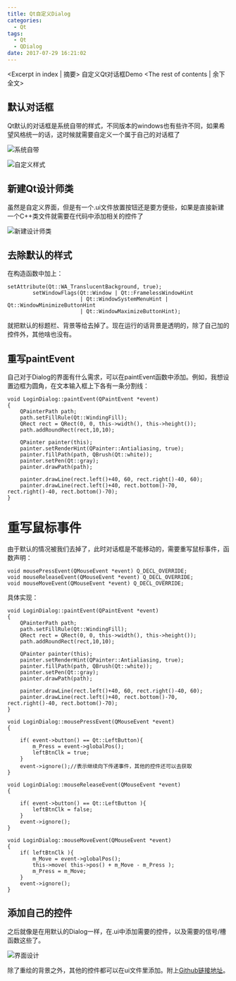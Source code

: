 ```yaml
---
title: Qt自定义Dialog
categories:
  - Qt
tags:
  - Qt
  - QDialog
date: 2017-07-29 16:21:02
---
```


<Excerpt in index | 摘要> 
自定义Qt对话框Demo<!-- more -->
<The rest of contents | 余下全文>



## 默认对话框

Qt默认的对话框是系统自带的样式，不同版本的windows也有些许不同，如果希望风格统一的话，这时候就需要自定义一个属于自己的对话框了

![系统自带](http://upload-images.jianshu.io/upload_images/2756183-c4ea50fde2fe7f0c.png?imageMogr2/auto-orient/strip%7CimageView2/2/w/1240)

![自定义样式](http://upload-images.jianshu.io/upload_images/2756183-8f3daac0e7b9ac0a.png?imageMogr2/auto-orient/strip%7CimageView2/2/w/1240)

## 新建Qt设计师类
虽然是自定义界面，但是有一个.ui文件放置按钮还是要方便些，如果是直接新建一个C++类文件就需要在代码中添加相关的控件了

![新建设计师类](http://upload-images.jianshu.io/upload_images/2756183-e63504076098c1d3.png?imageMogr2/auto-orient/strip%7CimageView2/2/w/1240)

## 去除默认的样式
在构造函数中加上：
```
setAttribute(Qt::WA_TranslucentBackground, true);
        setWindowFlags(Qt::Window | Qt::FramelessWindowHint
                       | Qt::WindowSystemMenuHint | Qt::WindowMinimizeButtonHint
                       | Qt::WindowMaximizeButtonHint);
```
就把默认的标题栏、背景等给去掉了。现在运行的话背景是透明的，除了自己加的控件外，其他啥也没有。

## 重写paintEvent
自己对于Dialog的界面有什么需求，可以在paintEvent函数中添加。例如，我想设置边框为圆角，在文本输入框上下各有一条分割线：
```
void LoginDialog::paintEvent(QPaintEvent *event)
{
    QPainterPath path;
    path.setFillRule(Qt::WindingFill);
    QRect rect = QRect(0, 0, this->width(), this->height());
    path.addRoundRect(rect,10,10);

    QPainter painter(this);
    painter.setRenderHint(QPainter::Antialiasing, true);
    painter.fillPath(path, QBrush(Qt::white));
    painter.setPen(Qt::gray);
    painter.drawPath(path);

    painter.drawLine(rect.left()+40, 60, rect.right()-40, 60);
    painter.drawLine(rect.left()+40, rect.bottom()-70, rect.right()-40, rect.bottom()-70);
}
```

# 重写鼠标事件
由于默认的情况被我们去掉了，此时对话框是不能移动的，需要重写鼠标事件，函数声明：
```
void mousePressEvent(QMouseEvent *event) Q_DECL_OVERRIDE;
void mouseReleaseEvent(QMouseEvent *event) Q_DECL_OVERRIDE;
void mouseMoveEvent(QMouseEvent *event) Q_DECL_OVERRIDE;
```

具体实现：
```
void LoginDialog::paintEvent(QPaintEvent *event)
{
    QPainterPath path;
    path.setFillRule(Qt::WindingFill);
    QRect rect = QRect(0, 0, this->width(), this->height());
    path.addRoundRect(rect,10,10);

    QPainter painter(this);
    painter.setRenderHint(QPainter::Antialiasing, true);
    painter.fillPath(path, QBrush(Qt::white));
    painter.setPen(Qt::gray);
    painter.drawPath(path);

    painter.drawLine(rect.left()+40, 60, rect.right()-40, 60);
    painter.drawLine(rect.left()+40, rect.bottom()-70, rect.right()-40, rect.bottom()-70);
}

void LoginDialog::mousePressEvent(QMouseEvent *event)
{

    if( event->button() == Qt::LeftButton){
        m_Press = event->globalPos();
        leftBtnClk = true;
    }
    event->ignore();//表示继续向下传递事件，其他的控件还可以去获取
}

void LoginDialog::mouseReleaseEvent(QMouseEvent *event)
{

    if( event->button() == Qt::LeftButton ){
        leftBtnClk = false;
    }
    event->ignore();
}

void LoginDialog::mouseMoveEvent(QMouseEvent *event)
{
    if( leftBtnClk ){
        m_Move = event->globalPos();
        this->move( this->pos() + m_Move - m_Press );
        m_Press = m_Move;
    }
    event->ignore();
}
```

## 添加自己的控件
之后就像是在用默认的Dialog一样，在.ui中添加需要的控件，以及需要的信号/槽函数这些了。

![界面设计](http://upload-images.jianshu.io/upload_images/2756183-3e06f1424003c671.png?imageMogr2/auto-orient/strip%7CimageView2/2/w/1240)

除了重绘的背景之外，其他的控件都可以在ui文件里添加。附上[Github链接地址](https://github.com/Longxr/QDialogDemo)。